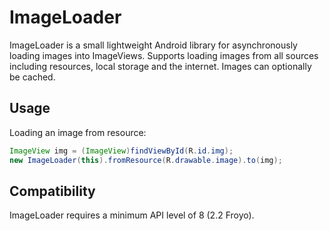 # ImageLoader
ImageLoader is a small lightweight Android library for asynchronously loading images into ImageViews. Supports loading images from all sources including resources, local storage and the internet. Images can optionally be cached.

## Usage
Loading an image from resource:
```java
ImageView img = (ImageView)findViewById(R.id.img);
new ImageLoader(this).fromResource(R.drawable.image).to(img);
```

## Compatibility
ImageLoader requires a minimum API level of 8 (2.2 Froyo).